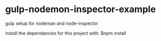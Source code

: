 # gulp-nodemon-inspector-example
gulp setup for nodeman and node-inspector

install the dependancies for this project with:
$npm install
